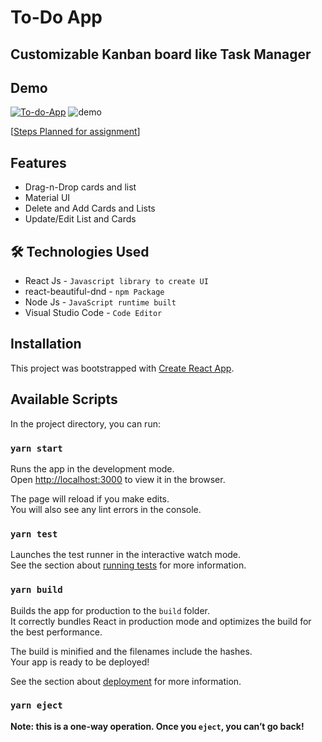 
# To-Do App
## Customizable Kanban board like Task Manager




## Demo
[![To-do-App](https://img.shields.io/badge/Tryit-(here)-blue.svg)](https://to-do-app-gold.vercel.app/)
![demo](./src/assets/demo.gif)

[[Steps Planned for assignment](PlannedStteps.md)]
  
## Features

- Drag-n-Drop cards and list
- Material UI
- Delete and Add Cards and Lists
- Update/Edit List and Cards

  
## 🛠 Technologies Used
- React Js - `Javascript library to create UI`
- react-beautiful-dnd - `npm Package`
- Node Js - `JavaScript runtime built`
- Visual Studio Code - `Code Editor`

  
## Installation

This project was bootstrapped with [Create React App](https://github.com/facebook/create-react-app).

## Available Scripts

In the project directory, you can run:

### `yarn start`

Runs the app in the development mode.\
Open [http://localhost:3000](http://localhost:3000) to view it in the browser.

The page will reload if you make edits.\
You will also see any lint errors in the console.

### `yarn test`

Launches the test runner in the interactive watch mode.\
See the section about [running tests](https://facebook.github.io/create-react-app/docs/running-tests) for more information.

### `yarn build`

Builds the app for production to the `build` folder.\
It correctly bundles React in production mode and optimizes the build for the best performance.

The build is minified and the filenames include the hashes.\
Your app is ready to be deployed!

See the section about [deployment](https://facebook.github.io/create-react-app/docs/deployment) for more information.

### `yarn eject`

**Note: this is a one-way operation. Once you `eject`, you can’t go back!**